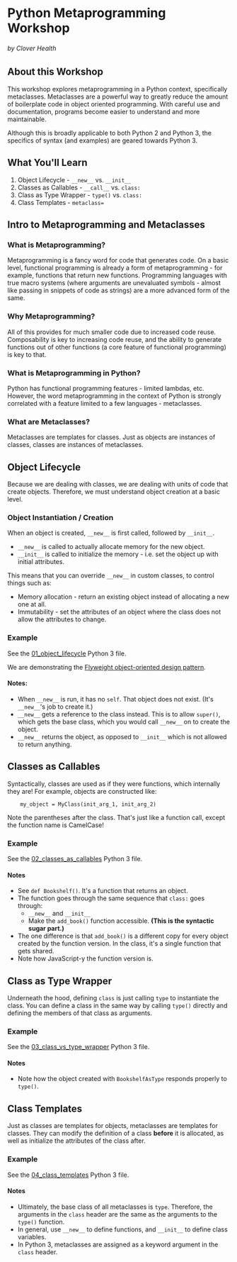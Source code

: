 # Python Metaprogramming Workshop
###### by Clover Health

## About this Workshop

This workshop explores metaprogramming in a Python context, specifically metaclasses. Metaclasses are a powerful way to greatly reduce the amount of boilerplate code in object oriented programming. With careful use and documentation, programs become easier to understand and more maintainable.

Although this is broadly applicable to both Python 2 and Python 3, the specifics of syntax (and examples) are geared towards Python 3.

## What You'll Learn

1. Object Lifecycle - `__new__` vs. `__init__`
2. Classes as Callables - `__call__` vs. `class:`
3. Class as Type Wrapper - `type()` vs. `class:`
4. Class Templates - `metaclass=`

## Intro to Metaprogramming and Metaclasses

### What is Metaprogramming?

Metaprogramming is a fancy word for code that generates code. On a basic level, functional programming is already a form of metaprogramming - for example, functions that return new functions. Programming languages with true macro systems (where arguments are unevaluated symbols - almost like passing in snippets of code as strings) are a more advanced form of the same.

### Why Metaprogramming?

All of this provides for much smaller code due to increased code reuse. Composability is key to increasing code reuse, and the ability to generate functions out of other functions (a core feature of functional programming) is key to that.

### What is Metaprogramming in Python?

Python has functional programming features - limited lambdas, etc. However, the word metaprogramming in the context of Python is strongly correlated with a feature limited to a few languages - metaclasses.

### What are Metaclasses?

Metaclasses are templates for classes. Just as objects are instances of classes, classes are instances of metaclasses.

## Object Lifecycle

Because we are dealing with classes, we are dealing with units of code that create objects. Therefore, we must understand object creation at a basic level.

### Object Instantiation / Creation

When an object is created, `__new__` is first called, followed by `__init__`.

- `__new__` is called to actually allocate memory for the new object.
- `__init__` is called to initialize the memory - i.e. set the object up with initial attributes.

This means that you can override `__new__` in custom classes, to control things such as:

- Memory allocation - return an existing object instead of allocating a new one at all.
- Immutability - set the attributes of an object where the class does not allow the attributes to change.

### Example

See the [01_object_lifecycle](01_object_lifecycle/object_lifecycle.py) Python 3 file.

We are demonstrating the [Flyweight object-oriented design pattern](https://en.wikipedia.org/wiki/Flyweight_pattern).

#### Notes:

- When `__new__` is run, it has no `self`. That object does not exist. (It's `__new__`'s job to create it.)
- `__new__` gets a reference to the class instead. This is to allow `super()`, which gets the base class, which you would call `__new__` on to create the object.
- `__new__` returns the object, as opposed to `__init__` which is not allowed to return anything.

## Classes as Callables

Syntactically, classes are used as if they were functions, which internally they are! For example, objects are constructed like:

        my_object = MyClass(init_arg_1, init_arg_2)

Note the parentheses after the class. That's just like a function call, except the function name is CamelCase!

### Example

See the [02_classes_as_callables](02_classes_as_callables/classes_as_callables.py) Python 3 file.

#### Notes

- See `def Bookshelf()`. It's a function that returns an object.
- The function goes through the same sequence that `class:` goes through:
    - `__new__` and `__init__`
    - Make the `add_book()` function accessible. __(This is the syntactic sugar part.)__
- The one difference is that `add_book()` is a different copy for every object created by the function version. In the class, it's a single function that gets shared.
- Note how JavaScript-y the function version is.

## Class as Type Wrapper

Underneath the hood, defining `class` is just calling `type` to instantiate the class. You can define a class in the same way by calling `type()` directly and defining the members of that class as arguments.

### Example

See the [03_class_vs_type_wrapper](03_class_vs_type_wrapper/class_vs_type_wrapper.py) Python 3 file.

#### Notes

- Note how the object created with `BookshelfAsType` responds properly to `type()`.

## Class Templates

Just as classes are templates for objects, metaclasses are templates for classes. They can modify the definition of a class __before__ it is allocated, as well as initialize the attributes of the class after.

### Example

See the [04_class_templates](04_class_templates/class_templates.py) Python 3 file.

#### Notes

- Ultimately, the base class of all metaclasses is `type`. Therefore, the arguments in the `class` header are the same as the arguments to the `type()` function.
- In general, use `__new__` to define functions, and `__init__` to define class variables.
- In Python 3, metaclasses are assigned as a keyword argument in the `class` header.
